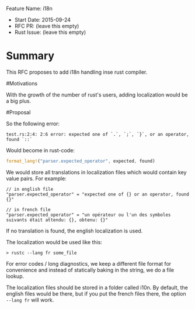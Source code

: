 Feature Name: i18n
- Start Date: 2015-09-24
- RFC PR: (leave this empty)
- Rust Issue: (leave this empty)

# Summary

This RFC proposes to add i18n handling inse rust compiler.

#Motivations

With the growth of the number of rust's users, adding localization would be a big plus.

#Proposal

So the following error:

```Shell
test.rs:2:4: 2:6 error: expected one of `.`, `;`, `}`, or an operator, found `::`
```

Would become in rust-code:

```Rust
format_lang!("parser.expected_operator", expected, found)
```

We would store all translations in localization files which would contain key value pairs. For example:

```
// in english file
"parser.expected_operator" = "expected one of {} or an operator, found {}"

// in french file
"parser.expected_operator" = "un opérateur ou l'un des symboles suivants était attendu: {}, obtenu: {}"
```

If no translation is found, the english localization is used.

The localization would be used like this:

```Shell
> rustc --lang fr some_file
```

For error codes / long diagnostics, we keep a different file format for convenience and instead of statically baking in the string, we do a file lookup.

The localization files should be stored in a folder called i10n. By default, the english files would be there, but if you put the french files there, the option `--lang fr` will work.
